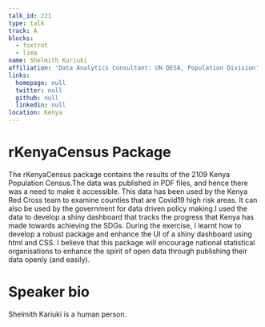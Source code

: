 ```yaml
---
talk_id: 221
type: talk
track: A
blocks:
  - foxtrot
  - lima
name: Shelmith Kariuki
affiliation: 'Data Analytics Consultant: UN DESA, Population Division'
links:
  homepage: null
  twitter: null
  github: null
  linkedin: null
location: Kenya
---
```


# rKenyaCensus Package

The rKenyaCensus package contains the results of the 2109 Kenya Population Census.The data was published in PDF files, and hence there was a need to make it accessible. This data has been used by the Kenya Red Cross team to examine counties that are Covid19 high risk areas. It can also be used by the government for data driven policy making.I used the data to develop a shiny dashboard that tracks the progress that Kenya has made towards achieving the SDGs. During the exercise, I learnt how to develop a robust package and  enhance the UI of a shiny dashboard using html and CSS. I believe that this package will encourage national statistical organisations to enhance the spirit of open data through publishing their data openly (and easily).

# Speaker bio

Shelmith Kariuki is a human person.
